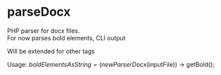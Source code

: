 # parseDocx
PHP parser for docx files. <br> 
For now parses <bold>bold</bold> elements, CLI output

Will be extended for other tags

Usage:
$boldElementsAsString = (new ParserDocx($inputFile)) -> getBold();
